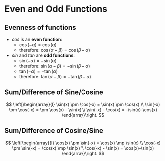 # Even and Odd Functions

## Evenness of functions

 - $cos$ is an **even function**:
   - $\cos(-\alpha) = \cos(\alpha)$
   - therefore: $\cos(\alpha-\beta) = \cos(\beta-\alpha)$
- $sin$ and $tan$ are **odd functions**:
  - $\sin(-\alpha) = -\sin(\alpha)$
  - therefore: $\sin(\alpha-\beta) = -\sin(\beta-\alpha)$
  - $\tan(-\alpha) = -\tan(\alpha)$
  - therefore: $\tan(\alpha-\beta) = -\tan(\beta-\alpha)$

## Sum/Difference of Sine/Cosine

$$
\left[\begin{array}{l}
\sin(x) \pm \cos(-x) = \sin(x) \pm \cos(x)
\\
\sin(-x) \pm \cos(-x) = \pm \cos(x) - \sin(x)
\\
\sin(-x) - \cos(x) = -\sin(x)-\cos(x)
\end{array}\right.
$$

## Sum/Difference of Cosine/Sine

$$
\left[\begin{array}{l}
\cos(x) \pm \sin(-x) = \cos(x) \mp \sin(x)
\\
\cos(-x) \pm \sin(-x) = \cos(x) \mp \sin(x)
\\
\cos(-x) - \sin(x) = \cos(x)-\sin(x)
\end{array}\right.
$$
